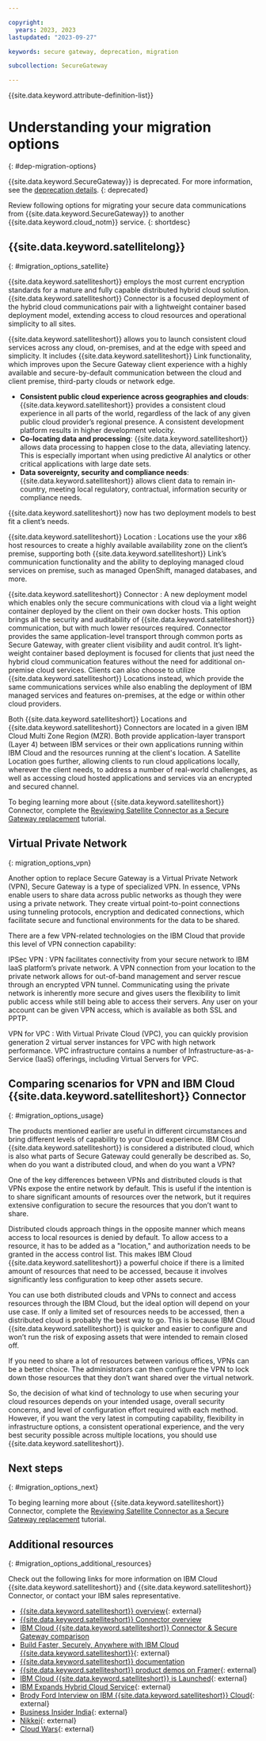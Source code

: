 ```yaml
---

copyright: 
  years: 2023, 2023
lastupdated: "2023-09-27"

keywords: secure gateway, deprecation, migration

subcollection: SecureGateway

---
```


{{site.data.keyword.attribute-definition-list}}


# Understanding your migration options
{: #dep-migration-options}

{{site.data.keyword.SecureGateway}} is deprecated. For more information, see the [deprecation details](/docs/SecureGateway?topic=SecureGateway-deprecation).
{: deprecated}

Review following options for migrating your secure data communications from {{site.data.keyword.SecureGateway}} to another {{site.data.keyword.cloud_notm}} service.
{: shortdesc}

## {{site.data.keyword.satellitelong}}
{: #migration_options_satellite}

{{site.data.keyword.satelliteshort}} employs the most current encryption standards for a mature and fully capable distributed hybrid cloud solution. {{site.data.keyword.satelliteshort}} Connector is a focused deployment of the hybrid cloud communications pair with a lightweight container based deployment model, extending access to cloud resources and operational simplicity to all sites. 

{{site.data.keyword.satelliteshort}} allows you to launch consistent cloud services across any cloud, on-premises, and at the edge with speed and simplicity. It includes {{site.data.keyword.satelliteshort}} Link functionality, which improves upon the Secure Gateway client experience with a highly available and secure-by-default communication between the cloud and client premise, third-party clouds or network edge.

- **Consistent public cloud experience across geographies and clouds**: {{site.data.keyword.satelliteshort}} provides a consistent cloud experience in all parts of the world, regardless of the lack of any given public cloud provider’s regional presence. A consistent development platform results in higher development velocity.
- **Co-locating data and processing**: {{site.data.keyword.satelliteshort}} allows data processing to happen close to the data, alleviating latency. This is especially important when using predictive AI analytics or other critical applications with large date sets.
- **Data sovereignty, security and compliance needs**: {{site.data.keyword.satelliteshort}} allows client data to remain in-country, meeting local regulatory, contractual, information security or compliance needs. 

{{site.data.keyword.satelliteshort}} now has two deployment models to best fit a client’s needs. 

{{site.data.keyword.satelliteshort}} Location
:   Locations use the your x86 host resources to create a highly available availability zone on the client’s premise, supporting both {{site.data.keyword.satelliteshort}} Link’s communication functionality and the ability to deploying managed cloud services on premise, such as managed OpenShift, managed databases, and more.

{{site.data.keyword.satelliteshort}} Connector
:   A new deployment model which enables only the secure communications with cloud via a light weight  container deployed by the client on their own docker hosts. This option brings all the security and auditability of {{site.data.keyword.satelliteshort}} communication, but with much lower resources required. Connector provides the same application-level transport through common ports as Secure Gateway, with greater client visibility and audit control. It’s light-weight container based deployment is focused for clients that just need the hybrid cloud communication features without the need for additional on-premise cloud services. Clients can also choose to utilize {{site.data.keyword.satelliteshort}} Locations instead, which provide the same communications services while also enabling the deployment of IBM managed services and features on-premises, at the edge or within other cloud providers. 


Both {{site.data.keyword.satelliteshort}} Locations and {{site.data.keyword.satelliteshort}} Connectors are located in a given IBM Cloud Multi Zone Region (MZR). Both provide application-layer transport (Layer 4) between IBM services or their own applications running within IBM Cloud and the resources running at the client's location. A Satellite Location goes further, allowing clients to run cloud applications locally, wherever the client needs, to address a number of real-world challenges, as well as accessing cloud hosted applications and services via an encrypted and secured channel.

To beging learning more about {{site.data.keyword.satelliteshort}} Connector, complete the [Reviewing Satellite Connector as a Secure Gateway replacement](/docs/SecureGateway?topic=SecureGateway-understanding-connector) tutorial.


## Virtual Private Network
{: migration_options_vpn}

Another option to replace Secure Gateway is a Virtual Private Network (VPN), Secure Gateway is a type of specialized VPN. In essence, VPNs enable users to share data across public networks as though they were using a private network. They create virtual point-to-point connections using tunneling protocols, encryption and dedicated connections, which facilitate secure and functional environments for the data to be shared.

There are a few VPN-related technologies on the IBM Cloud that provide this level of VPN connection capability:

IPSec VPN
:   VPN facilitates connectivity from your secure network to IBM IaaS platform’s private network. A VPN connection from your location to the private network allows for out-of-band management and server rescue through an encrypted VPN tunnel. Communicating using the private network is inherently more secure and gives users the flexibility to limit public access while still being able to access their servers. Any user on your account can be given VPN access, which is available as both SSL and PPTP.

VPN for VPC
:   With Virtual Private Cloud (VPC), you can quickly provision generation 2 virtual server instances for VPC with high network performance. VPC infrastructure contains a number of Infrastructure-as-a-Service (IaaS) offerings, including Virtual Servers for VPC.

## Comparing scenarios for VPN and IBM Cloud {{site.data.keyword.satelliteshort}} Connector
{: #migration_options_usage}

The products mentioned earlier are useful in different circumstances and bring different levels of capability to your Cloud experience. IBM Cloud {{site.data.keyword.satelliteshort}} is considered a distributed cloud, which is also what parts of Secure Gateway could generally be described as. So, when do you want a distributed cloud, and when do you want a VPN?

One of the key differences between VPNs and distributed clouds is that VPNs expose the entire network by default. This is useful if the intention is to share significant amounts of resources over the network, but it requires extensive configuration to secure the resources that you don’t want to share. 

Distributed clouds approach things in the opposite manner which means access to local resources is denied by default. To allow access to a resource, it has to be added as a "location," and authorization needs to be granted in the access control list. This makes IBM Cloud {{site.data.keyword.satelliteshort}} a powerful choice if there is a limited amount of resources that need to be accessed, because it involves significantly less configuration to keep other assets secure.

You can use both distributed clouds and VPNs to connect and access resources through the IBM Cloud, but the ideal option will depend on your use case. If only a limited set of resources needs to be accessed, then a distributed cloud is probably the best way to go. This is because IBM Cloud {{site.data.keyword.satelliteshort}} is quicker and easier to configure and won’t run the risk of exposing assets that were intended to remain closed off.

If you need to share a lot of resources between various offices, VPNs can be a better choice. The administrators can then configure the VPN to lock down those resources that they don’t want shared over the virtual network.

So, the decision of what kind of technology to use when securing your cloud resources depends on your intended usage, overall security concerns, and level of configuration effort required with each method. However, if you want the very latest in computing capability, flexibility in infrastructure options, a consistent operational experience, and the very best security possible across multiple locations, you should use {{site.data.keyword.satelliteshort}}.

## Next steps
{: #migration_options_next}

To beging learning more about {{site.data.keyword.satelliteshort}} Connector, complete the [Reviewing Satellite Connector as a Secure Gateway replacement](/docs/SecureGateway?topic=SecureGateway-understanding-connector) tutorial.

## Additional resources
{: #migration_options_additional_resources}

Check out the following links for more information on IBM Cloud {{site.data.keyword.satelliteshort}} and {{site.data.keyword.satelliteshort}} Connector, or contact your IBM sales representative.

- [{{site.data.keyword.satelliteshort}} overview](https://www.ibm.com/products/satellite){: external}
- [{{site.data.keyword.satelliteshort}} Connector overview](/docs/satellite?topic=satellite-understand-connectors)
- [IBM Cloud {{site.data.keyword.satelliteshort}} Connector & Secure Gateway comparison](/docs/satellite?topic=satellite-connector-and-secure-gateway)
- [Build Faster, Securely, Anywhere with IBM Cloud {{site.data.keyword.satelliteshort}}](https://www.ibm.com/blog/deploy-cloud-services-anywhere-with-ibm-cloud-satellite/){: external}
- [{{site.data.keyword.satelliteshort}} documentation](/docs/satellite)
- [{{site.data.keyword.satelliteshort}} product demos on Framer](https://framer.com/share/External-{{site.data.keyword.satelliteshort}}-Demo--4QmxdNMF6smthRhzQgzt/ddN6j0Nrt?fullscreen=1&highlights=0#ddN6j0Nrt){: external}
- [IBM Cloud {{site.data.keyword.satelliteshort}} is Launched](https://app.criticalmention.com/app/#/report/039173b6-e151-4bf5-9a08-38f69deda1a8){: external}
- [IBM Expands Hybrid Cloud Service](https://app.criticalmention.com/app/#/report/99d053c1-a566-4afe-9ebe-0c4ba73071c0){: external}
- [Brody Ford Interview on IBM {{site.data.keyword.satelliteshort}} Cloud](https://app.criticalmention.com/app/#/report/ad26d56c-83e7-46f5-9721-992f55259134){: external}
- [Business Insider India](https://www.businessinsider.in/tech/news/ibm-is-eyeing-indias-public-sector-to-grow-its-cloud-business/articleshow/81288095.cms){: external}
- [Nikkei](https://www.nikkei.com/article/DGXLRSP605848_S1A300C2000000/){: external}
- [Cloud Wars](https://accelerationeconomy.com/cloud/can-ibm-reignite-cloud-growth-with-impressive-new-satellite-service/){: external}


